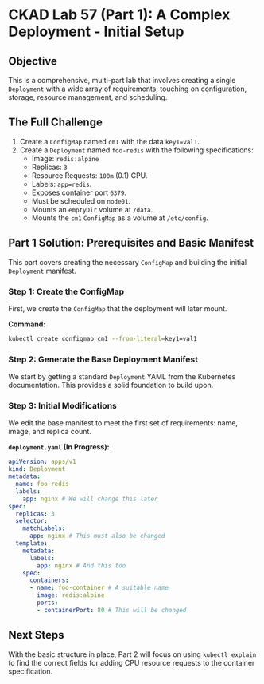 # CKAD Lab 57 (Part 1): A Complex Deployment - Initial Setup

## Objective
This is a comprehensive, multi-part lab that involves creating a single `Deployment` with a wide array of requirements, touching on configuration, storage, resource management, and scheduling. 

## The Full Challenge
1.  Create a `ConfigMap` named `cm1` with the data `key1=val1`.
2.  Create a `Deployment` named `foo-redis` with the following specifications:
    -   Image: `redis:alpine`
    -   Replicas: `3`
    -   Resource Requests: `100m` (0.1) CPU.
    -   Labels: `app=redis`.
    -   Exposes container port `6379`.
    -   Must be scheduled on `node01`.
    -   Mounts an `emptyDir` volume at `/data`.
    -   Mounts the `cm1` `ConfigMap` as a volume at `/etc/config`.

## Part 1 Solution: Prerequisites and Basic Manifest
This part covers creating the necessary `ConfigMap` and building the initial `Deployment` manifest.

### Step 1: Create the ConfigMap
First, we create the `ConfigMap` that the deployment will later mount.

**Command:**
```bash
kubectl create configmap cm1 --from-literal=key1=val1
```

### Step 2: Generate the Base Deployment Manifest
We start by getting a standard `Deployment` YAML from the Kubernetes documentation. This provides a solid foundation to build upon.

### Step 3: Initial Modifications
We edit the base manifest to meet the first set of requirements: name, image, and replica count.

**`deployment.yaml` (In Progress):**
```yaml
apiVersion: apps/v1
kind: Deployment
metadata:
  name: foo-redis
  labels:
    app: nginx # We will change this later
spec:
  replicas: 3
  selector:
    matchLabels:
      app: nginx # This must also be changed
  template:
    metadata:
      labels:
        app: nginx # And this too
    spec:
      containers:
      - name: foo-container # A suitable name
        image: redis:alpine
        ports:
        - containerPort: 80 # This will be changed
```

## Next Steps
With the basic structure in place, Part 2 will focus on using `kubectl explain` to find the correct fields for adding CPU resource requests to the container specification.

